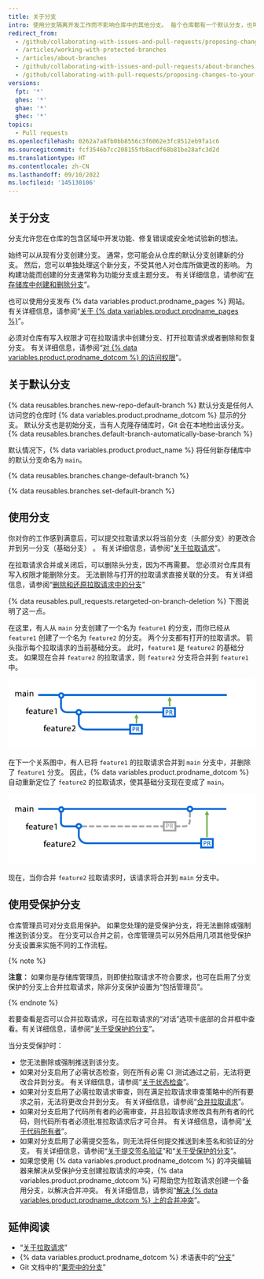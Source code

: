 ```yaml
---
title: 关于分支
intro: 使用分支隔离开发工作而不影响仓库中的其他分支。 每个仓库都有一个默认分支，也可有多个其他分支。 您可以使用拉取请求将一个分支合并到另一个分支。
redirect_from:
  - /github/collaborating-with-issues-and-pull-requests/proposing-changes-to-your-work-with-pull-requests/about-branches
  - /articles/working-with-protected-branches
  - /articles/about-branches
  - /github/collaborating-with-issues-and-pull-requests/about-branches
  - /github/collaborating-with-pull-requests/proposing-changes-to-your-work-with-pull-requests/about-branches
versions:
  fpt: '*'
  ghes: '*'
  ghae: '*'
  ghec: '*'
topics:
  - Pull requests
ms.openlocfilehash: 0262a7a8fb0bb8556c3f6062e3fc8512eb9fa1c6
ms.sourcegitcommit: fcf3546b7cc208155fb8acdf68b81be28afc3d2d
ms.translationtype: HT
ms.contentlocale: zh-CN
ms.lasthandoff: 09/10/2022
ms.locfileid: '145130106'
---
```

## 关于分支

分支允许您在仓库的包含区域中开发功能、修复错误或安全地试验新的想法。

始终可以从现有分支创建分支。 通常，您可能会从仓库的默认分支创建新的分支。 然后，您可以单独处理这个新分支，不受其他人对仓库所做更改的影响。 为构建功能而创建的分支通常称为功能分支或主题分支。 有关详细信息，请参阅“[在存储库中创建和删除分支](/articles/creating-and-deleting-branches-within-your-repository/)”。

也可以使用分支发布 {% data variables.product.prodname_pages %} 网站。 有关详细信息，请参阅“[关于 {% data variables.product.prodname_pages %}](/articles/what-is-github-pages)”。

必须对仓库有写入权限才可在拉取请求中创建分支、打开拉取请求或者删除和恢复分支。 有关详细信息，请参阅“[对 {% data variables.product.prodname_dotcom %} 的访问权限](/github/getting-started-with-github/access-permissions-on-github)”。

## 关于默认分支

{% data reusables.branches.new-repo-default-branch %} 默认分支是任何人访问您的仓库时 {% data variables.product.prodname_dotcom %} 显示的分支。 默认分支也是初始分支，当有人克隆存储库时，Git 会在本地检出该分支。 {% data reusables.branches.default-branch-automatically-base-branch %}

默认情况下，{% data variables.product.product_name %} 将任何新存储库中的默认分支命名为 `main`。

{% data reusables.branches.change-default-branch %}

{% data reusables.branches.set-default-branch %}

## 使用分支

你对你的工作感到满意后，可以提交拉取请求以将当前分支（头部分支）的更改合并到另一分支（基础分支） 。 有关详细信息，请参阅“[关于拉取请求](/pull-requests/collaborating-with-pull-requests/proposing-changes-to-your-work-with-pull-requests/about-pull-requests)”。

在拉取请求合并或关闭后，可以删除头分支，因为不再需要。 您必须对仓库具有写入权限才能删除分支。 无法删除与打开的拉取请求直接关联的分支。 有关详细信息，请参阅“[删除和还原拉取请求中的分支](/github/administering-a-repository/deleting-and-restoring-branches-in-a-pull-request)”

{% data reusables.pull_requests.retargeted-on-branch-deletion %} 下图说明了这一点。

 在这里，有人从 `main` 分支创建了一个名为 `feature1` 的分支，而你已经从 `feature1` 创建了一个名为 `feature2` 的分支。 两个分支都有打开的拉取请求。 箭头指示每个拉取请求的当前基础分支。 此时，`feature1` 是 `feature2` 的基础分支。 如果现在合并 `feature2` 的拉取请求，则 `feature2` 分支将合并到 `feature1` 中。

 ![merge-pull-request-button](/assets/images/help/branches/pr-retargeting-diagram1.png)

在下一个关系图中，有人已将 `feature1` 的拉取请求合并到 `main` 分支中，并删除了 `feature1` 分支。 因此，{% data variables.product.prodname_dotcom %} 自动重新定位了 `feature2` 的拉取请求，使其基础分支现在变成了 `main`。

 ![merge-pull-request-button](/assets/images/help/branches/pr-retargeting-diagram2.png)

现在，当你合并 `feature2` 拉取请求时，该请求将合并到 `main` 分支中。

## 使用受保护分支

仓库管理员可对分支启用保护。 如果您处理的是受保护分支，将无法删除或强制推送到该分支。 在分支可以合并之前，仓库管理员可以另外启用几项其他受保护分支设置来实施不同的工作流程。

{% note %}

**注意：** 如果你是存储库管理员，则即使拉取请求不符合要求，也可在启用了分支保护的分支上合并拉取请求，除非分支保护设置为“包括管理员”。

{% endnote %}

若要查看是否可以合并拉取请求，可在拉取请求的“对话”选项卡底部的合并框中查看。有关详细信息，请参阅“[关于受保护的分支](/articles/about-protected-branches)”。

当分支受保护时：

- 您无法删除或强制推送到该分支。
- 如果对分支启用了必需状态检查，则在所有必需 CI 测试通过之前，无法将更改合并到分支。 有关详细信息，请参阅“[关于状态检查](/pull-requests/collaborating-with-pull-requests/collaborating-on-repositories-with-code-quality-features/about-status-checks)”。
- 如果对分支启用了必需拉取请求审查，则在满足拉取请求审查策略中的所有要求之前，无法将更改合并到分支。 有关详细信息，请参阅“[合并拉取请求](/pull-requests/collaborating-with-pull-requests/incorporating-changes-from-a-pull-request/merging-a-pull-request)”。
- 如果对分支启用了代码所有者的必需审查，并且拉取请求修改具有所有者的代码，则代码所有者必须批准拉取请求后才可合并。 有关详细信息，请参阅“[关于代码所有者](/articles/about-code-owners)”。
- 如果对分支启用了必需提交签名，则无法将任何提交推送到未签名和验证的分支。 有关详细信息，请参阅“[关于提交签名验证](/articles/about-commit-signature-verification)”和“[关于受保护的分支](/github/administering-a-repository/about-protected-branches#require-signed-commits)”。
- 如果您使用 {% data variables.product.prodname_dotcom %} 的冲突编辑器来解决从受保护分支创建拉取请求的冲突，{% data variables.product.prodname_dotcom %} 可帮助您为拉取请求创建一个备用分支，以解决合并冲突。 有关详细信息，请参阅“[解决 {% data variables.product.prodname_dotcom %} 上的合并冲突](/github/collaborating-with-issues-and-pull-requests/resolving-a-merge-conflict-on-github)”。

## 延伸阅读

- “[关于拉取请求](/pull-requests/collaborating-with-pull-requests/proposing-changes-to-your-work-with-pull-requests/about-pull-requests)”
- {% data variables.product.prodname_dotcom %} 术语表中的“[分支](/articles/github-glossary/#branch)”
- Git 文档中的“[果壳中的分支](https://git-scm.com/book/en/v2/Git-Branching-Branches-in-a-Nutshell)”
